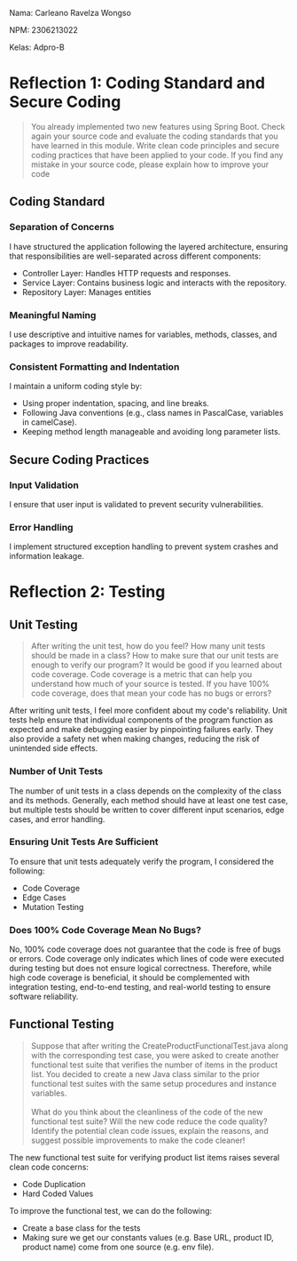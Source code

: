 Nama: Carleano Ravelza Wongso

NPM: 2306213022

Kelas: Adpro-B

# Reflection 1: Coding Standard and Secure Coding
> You already implemented two new features using Spring Boot. Check again your source code and evaluate the coding standards that you have learned in this module. Write clean code principles and secure coding practices that have been applied to your code. If you find any mistake in your source code, please explain how to improve your code

##  Coding Standard

### Separation of Concerns

I have structured the application following the layered architecture, ensuring that responsibilities are well-separated across different components:

- Controller Layer: Handles HTTP requests and responses. 
- Service Layer: Contains business logic and interacts with the repository.
- Repository Layer: Manages entities

### Meaningful Naming

I use descriptive and intuitive names for variables, methods, classes, and packages to improve readability.

### Consistent Formatting and Indentation

I maintain a uniform coding style by:
- Using proper indentation, spacing, and line breaks.
- Following Java conventions (e.g., class names in PascalCase, variables in camelCase).
- Keeping method length manageable and avoiding long parameter lists.

## Secure Coding Practices

### Input Validation

I ensure that user input is validated to prevent security vulnerabilities.

### Error Handling

I implement structured exception handling to prevent system crashes and information leakage.

# Reflection 2: Testing

## Unit Testing

> After writing the unit test, how do you feel? How many unit tests should be made in a class? How to make sure that our unit tests are enough to verify our program? It would be good if you learned about code coverage. Code coverage is a metric that can help you understand how much of your source is tested. If you have 100% code coverage, does that mean your code has no bugs or errors? 

After writing unit tests, I feel more confident about my code's reliability. Unit tests help ensure that individual components of the program function as expected and make debugging easier by pinpointing failures early. They also provide a safety net when making changes, reducing the risk of unintended side effects.

### Number of Unit Tests

The number of unit tests in a class depends on the complexity of the class and its methods. Generally, each method should have at least one test case, but multiple tests should be written to cover different input scenarios, edge cases, and error handling. 

### Ensuring Unit Tests Are Sufficient

To ensure that unit tests adequately verify the program, I considered the following:
- Code Coverage
- Edge Cases
- Mutation Testing

### Does 100% Code Coverage Mean No Bugs?

No, 100% code coverage does not guarantee that the code is free of bugs or errors. Code coverage only indicates which lines of code were executed during testing but does not ensure logical correctness. Therefore, while high code coverage is beneficial, it should be complemented with integration testing, end-to-end testing, and real-world testing to ensure software reliability.

## Functional Testing

> Suppose that after writing the CreateProductFunctionalTest.java along with the corresponding test case, you were asked to create another functional test suite that verifies the number of items in the product list. You decided to create a new Java class similar to the prior functional test suites with the same setup procedures and instance variables. <br><br> What do you think about the cleanliness of the code of the new functional test suite? Will the new code reduce the code quality? Identify the potential clean code issues, explain the reasons, and suggest possible improvements to make the code cleaner!

The new functional test suite for verifying product list items raises several clean code concerns:

- Code Duplication
- Hard Coded Values

To improve the functional test, we can do the following:
- Create a base class for the tests
- Making sure we get our constants values (e.g. Base URL, product ID, product name) come from one source (e.g. env file).